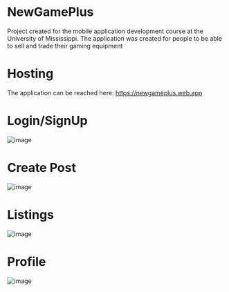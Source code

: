 # NewGamePlus
Project created for the mobile application development course at the University of Mississippi. The application was created for people to be able to sell and trade their gaming equipment

# Hosting
The application can be reached here: https://newgameplus.web.app

# Login/SignUp
![image](https://user-images.githubusercontent.com/92044966/206991598-20f5be83-3b97-416c-8e3f-dbeb3d481e56.png)

# Create Post
![image](https://user-images.githubusercontent.com/92044966/206991870-67350f00-1368-45e4-a44a-cc373cd1a4ce.png)

# Listings
![image](https://user-images.githubusercontent.com/92044966/206991955-1cd55965-a138-4c91-b41c-c2e66c48ec9d.png)

# Profile
![image](https://user-images.githubusercontent.com/92044966/206991994-38b4c0fe-eea9-4945-9e45-b88c99320b12.png)
